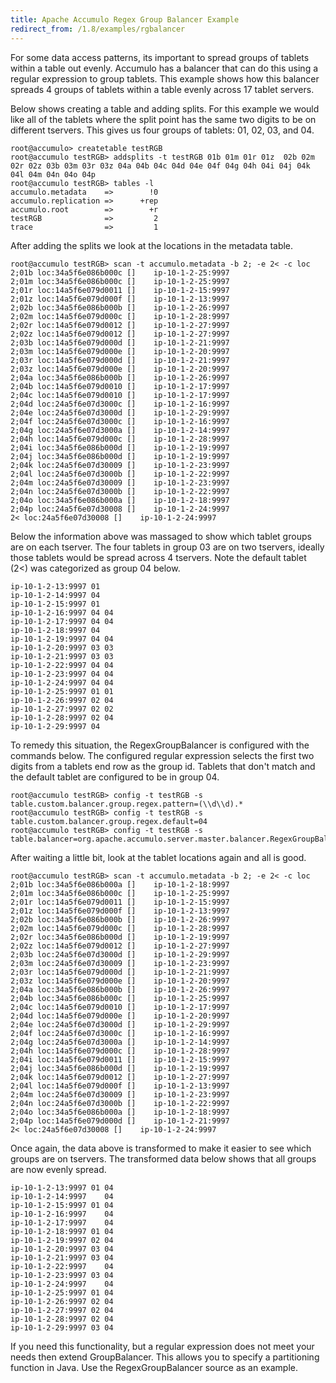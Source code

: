 ```yaml
---
title: Apache Accumulo Regex Group Balancer Example
redirect_from: /1.8/examples/rgbalancer
---
```


For some data access patterns, its important to spread groups of tablets within
a table out evenly.  Accumulo has a balancer that can do this using a regular
expression to group tablets. This example shows how this balancer spreads 4
groups of tablets within a table evenly across 17 tablet servers.

Below shows creating a table and adding splits.  For this example we would like
all of the tablets where the split point has the same two digits to be on
different tservers.  This gives us four groups of tablets: 01, 02, 03, and 04.   

    root@accumulo> createtable testRGB
    root@accumulo testRGB> addsplits -t testRGB 01b 01m 01r 01z  02b 02m 02r 02z 03b 03m 03r 03z 04a 04b 04c 04d 04e 04f 04g 04h 04i 04j 04k 04l 04m 04n 04o 04p
    root@accumulo testRGB> tables -l
    accumulo.metadata    =>        !0
    accumulo.replication =>      +rep
    accumulo.root        =>        +r
    testRGB              =>         2
    trace                =>         1

After adding the splits we look at the locations in the metadata table.

    root@accumulo testRGB> scan -t accumulo.metadata -b 2; -e 2< -c loc
    2;01b loc:34a5f6e086b000c []    ip-10-1-2-25:9997
    2;01m loc:34a5f6e086b000c []    ip-10-1-2-25:9997
    2;01r loc:14a5f6e079d0011 []    ip-10-1-2-15:9997
    2;01z loc:14a5f6e079d000f []    ip-10-1-2-13:9997
    2;02b loc:34a5f6e086b000b []    ip-10-1-2-26:9997
    2;02m loc:14a5f6e079d000c []    ip-10-1-2-28:9997
    2;02r loc:14a5f6e079d0012 []    ip-10-1-2-27:9997
    2;02z loc:14a5f6e079d0012 []    ip-10-1-2-27:9997
    2;03b loc:14a5f6e079d000d []    ip-10-1-2-21:9997
    2;03m loc:14a5f6e079d000e []    ip-10-1-2-20:9997
    2;03r loc:14a5f6e079d000d []    ip-10-1-2-21:9997
    2;03z loc:14a5f6e079d000e []    ip-10-1-2-20:9997
    2;04a loc:34a5f6e086b000b []    ip-10-1-2-26:9997
    2;04b loc:14a5f6e079d0010 []    ip-10-1-2-17:9997
    2;04c loc:14a5f6e079d0010 []    ip-10-1-2-17:9997
    2;04d loc:24a5f6e07d3000c []    ip-10-1-2-16:9997
    2;04e loc:24a5f6e07d3000d []    ip-10-1-2-29:9997
    2;04f loc:24a5f6e07d3000c []    ip-10-1-2-16:9997
    2;04g loc:24a5f6e07d3000a []    ip-10-1-2-14:9997
    2;04h loc:14a5f6e079d000c []    ip-10-1-2-28:9997
    2;04i loc:34a5f6e086b000d []    ip-10-1-2-19:9997
    2;04j loc:34a5f6e086b000d []    ip-10-1-2-19:9997
    2;04k loc:24a5f6e07d30009 []    ip-10-1-2-23:9997
    2;04l loc:24a5f6e07d3000b []    ip-10-1-2-22:9997
    2;04m loc:24a5f6e07d30009 []    ip-10-1-2-23:9997
    2;04n loc:24a5f6e07d3000b []    ip-10-1-2-22:9997
    2;04o loc:34a5f6e086b000a []    ip-10-1-2-18:9997
    2;04p loc:24a5f6e07d30008 []    ip-10-1-2-24:9997
    2< loc:24a5f6e07d30008 []    ip-10-1-2-24:9997

Below the information above was massaged to show which tablet groups are on
each tserver.  The four tablets in group 03 are on two tservers, ideally those
tablets would be spread across 4 tservers.  Note the default tablet (2<) was
categorized as group 04 below.

    ip-10-1-2-13:9997 01
    ip-10-1-2-14:9997 04
    ip-10-1-2-15:9997 01
    ip-10-1-2-16:9997 04 04
    ip-10-1-2-17:9997 04 04
    ip-10-1-2-18:9997 04
    ip-10-1-2-19:9997 04 04
    ip-10-1-2-20:9997 03 03
    ip-10-1-2-21:9997 03 03
    ip-10-1-2-22:9997 04 04
    ip-10-1-2-23:9997 04 04
    ip-10-1-2-24:9997 04 04
    ip-10-1-2-25:9997 01 01
    ip-10-1-2-26:9997 02 04
    ip-10-1-2-27:9997 02 02
    ip-10-1-2-28:9997 02 04
    ip-10-1-2-29:9997 04

To remedy this situation, the RegexGroupBalancer is configured with the
commands below.  The configured regular expression selects the first two digits
from a tablets end row as the group id.  Tablets that don't match and the
default tablet are configured to be in group 04.

    root@accumulo testRGB> config -t testRGB -s table.custom.balancer.group.regex.pattern=(\\d\\d).*
    root@accumulo testRGB> config -t testRGB -s table.custom.balancer.group.regex.default=04
    root@accumulo testRGB> config -t testRGB -s table.balancer=org.apache.accumulo.server.master.balancer.RegexGroupBalancer

After waiting a little bit, look at the tablet locations again and all is good.

    root@accumulo testRGB> scan -t accumulo.metadata -b 2; -e 2< -c loc
    2;01b loc:34a5f6e086b000a []    ip-10-1-2-18:9997
    2;01m loc:34a5f6e086b000c []    ip-10-1-2-25:9997
    2;01r loc:14a5f6e079d0011 []    ip-10-1-2-15:9997
    2;01z loc:14a5f6e079d000f []    ip-10-1-2-13:9997
    2;02b loc:34a5f6e086b000b []    ip-10-1-2-26:9997
    2;02m loc:14a5f6e079d000c []    ip-10-1-2-28:9997
    2;02r loc:34a5f6e086b000d []    ip-10-1-2-19:9997
    2;02z loc:14a5f6e079d0012 []    ip-10-1-2-27:9997
    2;03b loc:24a5f6e07d3000d []    ip-10-1-2-29:9997
    2;03m loc:24a5f6e07d30009 []    ip-10-1-2-23:9997
    2;03r loc:14a5f6e079d000d []    ip-10-1-2-21:9997
    2;03z loc:14a5f6e079d000e []    ip-10-1-2-20:9997
    2;04a loc:34a5f6e086b000b []    ip-10-1-2-26:9997
    2;04b loc:34a5f6e086b000c []    ip-10-1-2-25:9997
    2;04c loc:14a5f6e079d0010 []    ip-10-1-2-17:9997
    2;04d loc:14a5f6e079d000e []    ip-10-1-2-20:9997
    2;04e loc:24a5f6e07d3000d []    ip-10-1-2-29:9997
    2;04f loc:24a5f6e07d3000c []    ip-10-1-2-16:9997
    2;04g loc:24a5f6e07d3000a []    ip-10-1-2-14:9997
    2;04h loc:14a5f6e079d000c []    ip-10-1-2-28:9997
    2;04i loc:14a5f6e079d0011 []    ip-10-1-2-15:9997
    2;04j loc:34a5f6e086b000d []    ip-10-1-2-19:9997
    2;04k loc:14a5f6e079d0012 []    ip-10-1-2-27:9997
    2;04l loc:14a5f6e079d000f []    ip-10-1-2-13:9997
    2;04m loc:24a5f6e07d30009 []    ip-10-1-2-23:9997
    2;04n loc:24a5f6e07d3000b []    ip-10-1-2-22:9997
    2;04o loc:34a5f6e086b000a []    ip-10-1-2-18:9997
    2;04p loc:14a5f6e079d000d []    ip-10-1-2-21:9997
    2< loc:24a5f6e07d30008 []    ip-10-1-2-24:9997

Once again, the data above is transformed to make it easier to see which groups
are on tservers.  The transformed data below shows that all groups are now
evenly spread.

    ip-10-1-2-13:9997 01 04
    ip-10-1-2-14:9997    04
    ip-10-1-2-15:9997 01 04
    ip-10-1-2-16:9997    04
    ip-10-1-2-17:9997    04
    ip-10-1-2-18:9997 01 04
    ip-10-1-2-19:9997 02 04
    ip-10-1-2-20:9997 03 04
    ip-10-1-2-21:9997 03 04
    ip-10-1-2-22:9997    04
    ip-10-1-2-23:9997 03 04
    ip-10-1-2-24:9997    04
    ip-10-1-2-25:9997 01 04
    ip-10-1-2-26:9997 02 04
    ip-10-1-2-27:9997 02 04
    ip-10-1-2-28:9997 02 04
    ip-10-1-2-29:9997 03 04

If you need this functionality, but a regular expression does not meet your
needs then extend GroupBalancer.  This allows you to specify a partitioning
function in Java.  Use the RegexGroupBalancer source as an example.
